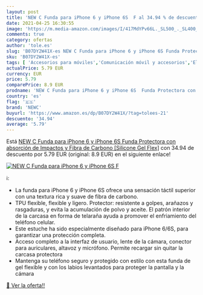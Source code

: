 ```yaml
---
layout: post
title: 'NEW C Funda para iPhone 6 y iPhone 6S  F al 34.94 % de descuento'
date: 2021-04-25 16:30:55
image: 'https://m.media-amazon.com/images/I/417MdYPv66L._SL500_._SL400_.jpg'
comments: true
category: ofertas
author: 'tole.es'
slug: 'B07DY2W41X-es NEW C Funda para iPhone 6 y iPhone 6S Funda Protectora con...'
sku: 'B07DY2W41X-es'
tags: [ 'Accesorios para móviles','Comunicación móvil y accesorios','Electrónica','Fundas y carcasas para teléfonos móviles','iphone','newc', ]
actualPrice: 5.79 EUR
currency: EUR
price: 5.79
comparePrice: 8.9 EUR
prodname: 'NEW C Funda para iPhone 6 y iPhone 6S  Funda Protectora con absorción de Impactos y Fibra de Carbono [Silicone Gel Flex]'
country: 'es'
flag: '🇪🇸'
brand: 'NEWC'
buyurl: 'https://www.amazon.es/dp/B07DY2W41X/?tag=tolees-21'
descuento: '34.94'
average: '5.79'
---
```


Está [NEW C Funda para iPhone 6 y iPhone 6S  Funda Protectora con absorción de Impactos y Fibra de Carbono [Silicone Gel Flex]](https://www.amazon.es/dp/B07DY2W41X/?tag=tolees-21) con 34.94 de descuento por 5.79 EUR (original: 8.9 EUR) en el siguiente enlace!

[![NEW C Funda para iPhone 6 y iPhone 6S  F](https://m.media-amazon.com/images/I/417MdYPv66L._SL500_._SL400_.jpg)](https://www.amazon.es/dp/B07DY2W41X/?tag=tolees-21)

ℹ️:

- La funda para iPhone 6 y iPhone 6S ofrece una sensación táctil superior con una textura rica y suave de fibra de carbono.
- TPU flexible, flexible y ligero. Protector: resistente a golpes, arañazos y rasgaduras, y evita la acumulación de polvo y aceite. El patrón interior de la carcasa en forma de telaraña ayuda a promover el enfriamiento del teléfono celular.
- Este estuche ha sido especialmente diseñado para iPhone 6/6S, para garantizar una protección completa.
- Acceso completo a la interfaz de usuario, lente de la cámara, conector para auriculares, altavoz y micrófono. Permite recargar sin quitar la carcasa protectora
- Mantenga su teléfono seguro y protegido con estilo con esta funda de gel flexible y con los labios levantados para proteger la pantalla y la cámara

[🛒 Ver la oferta!!](https://www.amazon.es/dp/B07DY2W41X/?tag=tolees-21)
